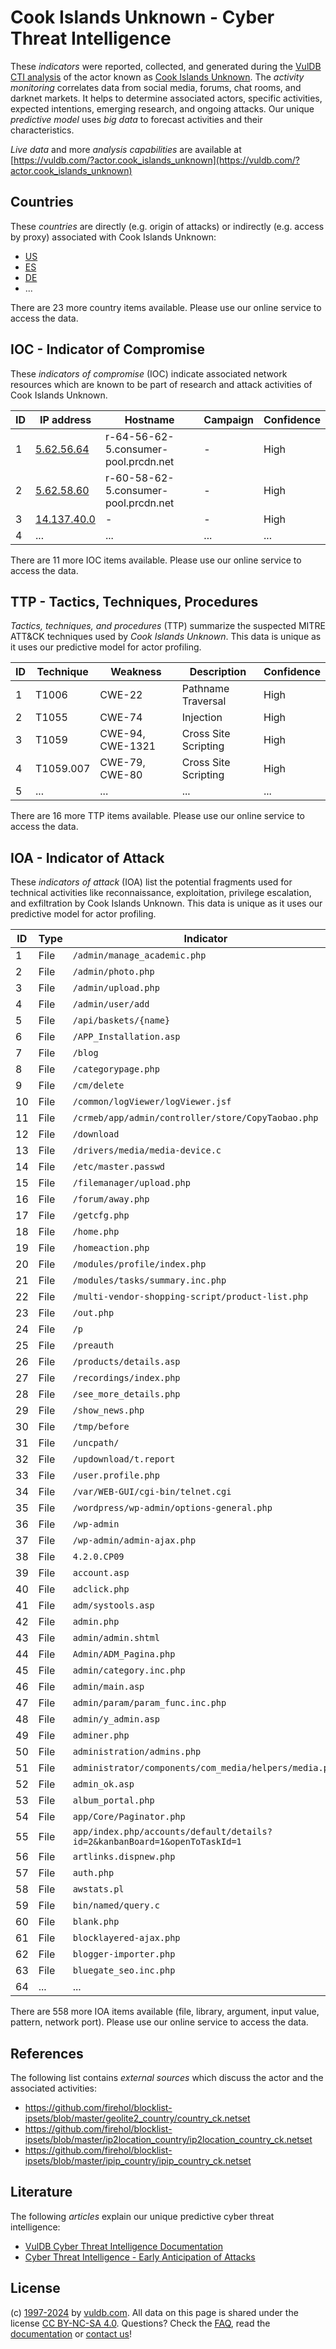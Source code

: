 # Cook Islands Unknown - Cyber Threat Intelligence

These _indicators_ were reported, collected, and generated during the [VulDB CTI analysis](https://vuldb.com/?kb.cti) of the actor known as [Cook Islands Unknown](https://vuldb.com/?actor.cook_islands_unknown). The _activity monitoring_ correlates data from social media, forums, chat rooms, and darknet markets. It helps to determine associated actors, specific activities, expected intentions, emerging research, and ongoing attacks. Our unique _predictive model_ uses _big data_ to forecast activities and their characteristics.

_Live data_ and more _analysis capabilities_ are available at [https://vuldb.com/?actor.cook_islands_unknown](https://vuldb.com/?actor.cook_islands_unknown)

## Countries

These _countries_ are directly (e.g. origin of attacks) or indirectly (e.g. access by proxy) associated with Cook Islands Unknown:

* [US](https://vuldb.com/?country.us)
* [ES](https://vuldb.com/?country.es)
* [DE](https://vuldb.com/?country.de)
* ...

There are 23 more country items available. Please use our online service to access the data.

## IOC - Indicator of Compromise

These _indicators of compromise_ (IOC) indicate associated network resources which are known to be part of research and attack activities of Cook Islands Unknown.

ID | IP address | Hostname | Campaign | Confidence
-- | ---------- | -------- | -------- | ----------
1 | [5.62.56.64](https://vuldb.com/?ip.5.62.56.64) | r-64-56-62-5.consumer-pool.prcdn.net | - | High
2 | [5.62.58.60](https://vuldb.com/?ip.5.62.58.60) | r-60-58-62-5.consumer-pool.prcdn.net | - | High
3 | [14.137.40.0](https://vuldb.com/?ip.14.137.40.0) | - | - | High
4 | ... | ... | ... | ...

There are 11 more IOC items available. Please use our online service to access the data.

## TTP - Tactics, Techniques, Procedures

_Tactics, techniques, and procedures_ (TTP) summarize the suspected MITRE ATT&CK techniques used by _Cook Islands Unknown_. This data is unique as it uses our predictive model for actor profiling.

ID | Technique | Weakness | Description | Confidence
-- | --------- | -------- | ----------- | ----------
1 | T1006 | CWE-22 | Pathname Traversal | High
2 | T1055 | CWE-74 | Injection | High
3 | T1059 | CWE-94, CWE-1321 | Cross Site Scripting | High
4 | T1059.007 | CWE-79, CWE-80 | Cross Site Scripting | High
5 | ... | ... | ... | ...

There are 16 more TTP items available. Please use our online service to access the data.

## IOA - Indicator of Attack

These _indicators of attack_ (IOA) list the potential fragments used for technical activities like reconnaissance, exploitation, privilege escalation, and exfiltration by Cook Islands Unknown. This data is unique as it uses our predictive model for actor profiling.

ID | Type | Indicator | Confidence
-- | ---- | --------- | ----------
1 | File | `/admin/manage_academic.php` | High
2 | File | `/admin/photo.php` | High
3 | File | `/admin/upload.php` | High
4 | File | `/admin/user/add` | High
5 | File | `/api/baskets/{name}` | High
6 | File | `/APP_Installation.asp` | High
7 | File | `/blog` | Low
8 | File | `/categorypage.php` | High
9 | File | `/cm/delete` | Medium
10 | File | `/common/logViewer/logViewer.jsf` | High
11 | File | `/crmeb/app/admin/controller/store/CopyTaobao.php` | High
12 | File | `/download` | Medium
13 | File | `/drivers/media/media-device.c` | High
14 | File | `/etc/master.passwd` | High
15 | File | `/filemanager/upload.php` | High
16 | File | `/forum/away.php` | High
17 | File | `/getcfg.php` | Medium
18 | File | `/home.php` | Medium
19 | File | `/homeaction.php` | High
20 | File | `/modules/profile/index.php` | High
21 | File | `/modules/tasks/summary.inc.php` | High
22 | File | `/multi-vendor-shopping-script/product-list.php` | High
23 | File | `/out.php` | Medium
24 | File | `/p` | Low
25 | File | `/preauth` | Medium
26 | File | `/products/details.asp` | High
27 | File | `/recordings/index.php` | High
28 | File | `/see_more_details.php` | High
29 | File | `/show_news.php` | High
30 | File | `/tmp/before` | Medium
31 | File | `/uncpath/` | Medium
32 | File | `/updownload/t.report` | High
33 | File | `/user.profile.php` | High
34 | File | `/var/WEB-GUI/cgi-bin/telnet.cgi` | High
35 | File | `/wordpress/wp-admin/options-general.php` | High
36 | File | `/wp-admin` | Medium
37 | File | `/wp-admin/admin-ajax.php` | High
38 | File | `4.2.0.CP09` | Medium
39 | File | `account.asp` | Medium
40 | File | `adclick.php` | Medium
41 | File | `adm/systools.asp` | High
42 | File | `admin.php` | Medium
43 | File | `admin/admin.shtml` | High
44 | File | `Admin/ADM_Pagina.php` | High
45 | File | `admin/category.inc.php` | High
46 | File | `admin/main.asp` | High
47 | File | `admin/param/param_func.inc.php` | High
48 | File | `admin/y_admin.asp` | High
49 | File | `adminer.php` | Medium
50 | File | `administration/admins.php` | High
51 | File | `administrator/components/com_media/helpers/media.php` | High
52 | File | `admin_ok.asp` | Medium
53 | File | `album_portal.php` | High
54 | File | `app/Core/Paginator.php` | High
55 | File | `app/index.php/accounts/default/details?id=2&kanbanBoard=1&openToTaskId=1` | High
56 | File | `artlinks.dispnew.php` | High
57 | File | `auth.php` | Medium
58 | File | `awstats.pl` | Medium
59 | File | `bin/named/query.c` | High
60 | File | `blank.php` | Medium
61 | File | `blocklayered-ajax.php` | High
62 | File | `blogger-importer.php` | High
63 | File | `bluegate_seo.inc.php` | High
64 | ... | ... | ...

There are 558 more IOA items available (file, library, argument, input value, pattern, network port). Please use our online service to access the data.

## References

The following list contains _external sources_ which discuss the actor and the associated activities:

* https://github.com/firehol/blocklist-ipsets/blob/master/geolite2_country/country_ck.netset
* https://github.com/firehol/blocklist-ipsets/blob/master/ip2location_country/ip2location_country_ck.netset
* https://github.com/firehol/blocklist-ipsets/blob/master/ipip_country/ipip_country_ck.netset

## Literature

The following _articles_ explain our unique predictive cyber threat intelligence:

* [VulDB Cyber Threat Intelligence Documentation](https://vuldb.com/?kb.cti)
* [Cyber Threat Intelligence - Early Anticipation of Attacks](https://www.scip.ch/en/?labs.20201022)

## License

(c) [1997-2024](https://vuldb.com/?kb.changelog) by [vuldb.com](https://vuldb.com/?kb.about). All data on this page is shared under the license [CC BY-NC-SA 4.0](https://creativecommons.org/licenses/by-nc-sa/4.0/). Questions? Check the [FAQ](https://vuldb.com/?kb.faq), read the [documentation](https://vuldb.com/?kb) or [contact us](https://vuldb.com/?contact)!
